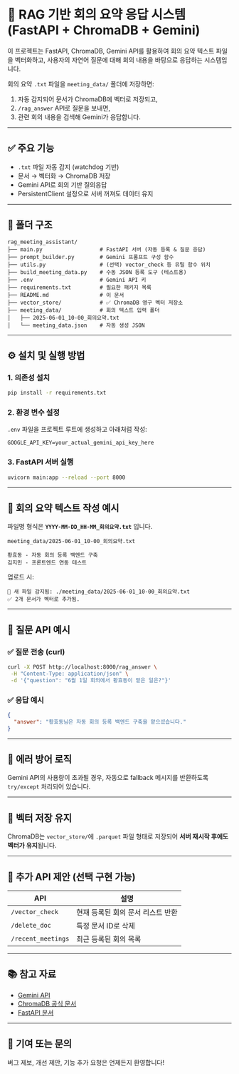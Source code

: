 # 🤖 RAG 기반 회의 요약 응답 시스템 (FastAPI + ChromaDB + Gemini)

이 프로젝트는 FastAPI, ChromaDB, Gemini API를 활용하여 회의 요약 텍스트 파일을 벡터화하고, 사용자의 자연어 질문에 대해 회의 내용을 바탕으로 응답하는 시스템입니다.

회의 요약 `.txt` 파일을 `meeting_data/` 폴더에 저장하면:

1. 자동 감지되어 문서가 ChromaDB에 벡터로 저장되고,
2. `/rag_answer` API로 질문을 보내면,
3. 관련 회의 내용을 검색해 Gemini가 응답합니다.

---

## ✅ 주요 기능

- `.txt` 파일 자동 감지 (watchdog 기반)
- 문서 → 벡터화 → ChromaDB 저장
- Gemini API로 회의 기반 질의응답
- PersistentClient 설정으로 서버 꺼져도 데이터 유지

---

## 📁 폴더 구조

```
rag_meeting_assistant/
├── main.py                  # FastAPI 서버 (자동 등록 & 질문 응답)
├── prompt_builder.py        # Gemini 프롬프트 구성 함수
├── utils.py                 # (선택) vector_check 등 유틸 함수 위치
├── build_meeting_data.py    # 수동 JSON 등록 도구 (테스트용)
├── .env                     # Gemini API 키
├── requirements.txt         # 필요한 패키지 목록
├── README.md                # 이 문서
├── vector_store/            # ✅ ChromaDB 영구 벡터 저장소
├── meeting_data/            # 회의 텍스트 입력 폴더
│   ├── 2025-06-01_10-00_회의요약.txt
│   └── meeting_data.json    # 자동 생성 JSON
```

---

## ⚙️ 설치 및 실행 방법

### 1. 의존성 설치

```bash
pip install -r requirements.txt
```

### 2. 환경 변수 설정

`.env` 파일을 프로젝트 루트에 생성하고 아래처럼 작성:

```
GOOGLE_API_KEY=your_actual_gemini_api_key_here
```

### 3. FastAPI 서버 실행

```bash
uvicorn main:app --reload --port 8000
```

---

## 📄 회의 요약 텍스트 작성 예시

파일명 형식은 **`YYYY-MM-DD_HH-MM_회의요약.txt`** 입니다.

`meeting_data/2025-06-01_10-00_회의요약.txt`

```
황효동 - 자동 회의 등록 백엔드 구축
김지민 - 프론트엔드 연동 테스트
```

업로드 시:

```
📁 새 파일 감지됨: ./meeting_data/2025-06-01_10-00_회의요약.txt
✅ 2개 문서가 벡터로 추가됨.
```

---

## 💬 질문 API 예시

### ✅ 질문 전송 (curl)

```bash
curl -X POST http://localhost:8000/rag_answer \
 -H "Content-Type: application/json" \
 -d '{"question": "6월 1일 회의에서 황효동이 맡은 일은?"}'
```

### ✅ 응답 예시

```json
{
  "answer": "황효동님은 자동 회의 등록 백엔드 구축을 맡으셨습니다."
}
```

---

## 🧠 에러 방어 로직

Gemini API의 사용량이 초과될 경우, 자동으로 fallback 메시지를 반환하도록 `try/except` 처리되어 있습니다.

---

## 📌 벡터 저장 유지

ChromaDB는 `vector_store/`에 `.parquet` 파일 형태로 저장되어
**서버 재시작 후에도 벡터가 유지**됩니다.

---

## 🔧 추가 API 제안 (선택 구현 가능)

| API                | 설명                              |
| ------------------ | --------------------------------- |
| `/vector_check`    | 현재 등록된 회의 문서 리스트 반환 |
| `/delete_doc`      | 특정 문서 ID로 삭제               |
| `/recent_meetings` | 최근 등록된 회의 목록             |

---

## 📚 참고 자료

- [Gemini API](https://ai.google.dev/gemini-api/docs)
- [ChromaDB 공식 문서](https://docs.trychroma.com)
- [FastAPI 문서](https://fastapi.tiangolo.com/)

---

## 🙌 기여 또는 문의

버그 제보, 개선 제안, 기능 추가 요청은 언제든지 환영합니다!
